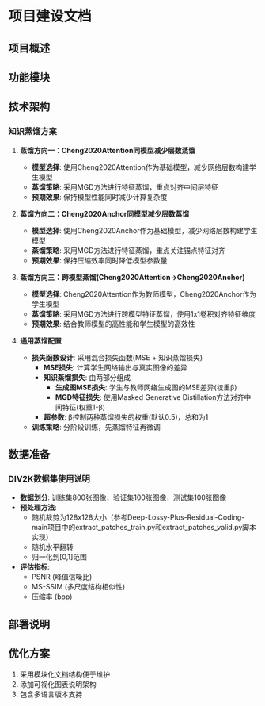 # 项目建设文档

## 项目概述

## 功能模块

## 技术架构

### 知识蒸馏方案
1. **蒸馏方向一：Cheng2020Attention同模型减少层数蒸馏**
   - **模型选择**: 使用Cheng2020Attention作为基础模型，减少网络层数构建学生模型
   - **蒸馏策略**: 采用MGD方法进行特征蒸馏，重点对齐中间层特征
   - **预期效果**: 保持模型性能同时减少计算复杂度

2. **蒸馏方向二：Cheng2020Anchor同模型减少层数蒸馏**
   - **模型选择**: 使用Cheng2020Anchor作为基础模型，减少网络层数构建学生模型
   - **蒸馏策略**: 采用MGD方法进行特征蒸馏，重点关注锚点特征对齐
   - **预期效果**: 保持压缩效率同时降低模型参数量

3. **蒸馏方向三：跨模型蒸馏(Cheng2020Attention→Cheng2020Anchor)**
   - **模型选择**: Cheng2020Attention作为教师模型，Cheng2020Anchor作为学生模型
   - **蒸馏策略**: 采用MGD方法进行跨模型特征蒸馏，使用1x1卷积对齐特征维度
   - **预期效果**: 结合教师模型的高性能和学生模型的高效性

4. **通用蒸馏配置**
   - **损失函数设计**: 采用混合损失函数(MSE + 知识蒸馏损失)
     - **MSE损失**: 计算学生网络输出与真实图像的差异
     - **知识蒸馏损失**: 由两部分组成
       - **生成图MSE损失**: 学生与教师网络生成图的MSE差异(权重β)
       - **MGD特征损失**: 使用Masked Generative Distillation方法对齐中间特征(权重1-β)
     - **超参数**: β控制两种蒸馏损失的权重(默认0.5)，总和为1
   - **训练策略**: 分阶段训练，先蒸馏特征再微调

## 数据准备
### DIV2K数据集使用说明
- **数据划分**: 训练集800张图像，验证集100张图像，测试集100张图像
- **预处理方法**: 
  - 随机裁剪为128x128大小（参考Deep-Lossy-Plus-Residual-Coding-main项目中的extract_patches_train.py和extract_patches_valid.py脚本实现）
  - 随机水平翻转
  - 归一化到[0,1]范围
- **评估指标**: 
  - PSNR (峰值信噪比)
  - MS-SSIM (多尺度结构相似性)
  - 压缩率 (bpp)

## 部署说明

## 优化方案
1. 采用模块化文档结构便于维护
2. 添加可视化图表说明架构
3. 包含多语言版本支持